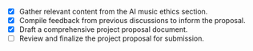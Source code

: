 - [x] Gather relevant content from the AI music ethics section.
- [x] Compile feedback from previous discussions to inform the proposal.
- [x] Draft a comprehensive project proposal document.
- [ ] Review and finalize the project proposal for submission.